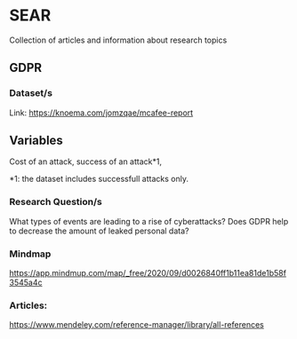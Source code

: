 # SEAR
 Collection of articles and information about research topics

## GDPR
### Dataset/s
Link: https://knoema.com/jomzqae/mcafee-report

## Variables
Cost of an attack, success of an attack*1, 


*1: the dataset includes successfull attacks only. 

### Research Question/s
What types of events are leading to a rise of cyberattacks? 
Does GDPR help to decrease the amount of leaked personal data? 



### Mindmap
https://app.mindmup.com/map/_free/2020/09/d0026840ff1b11ea81de1b58f3545a4c

### Articles:
https://www.mendeley.com/reference-manager/library/all-references